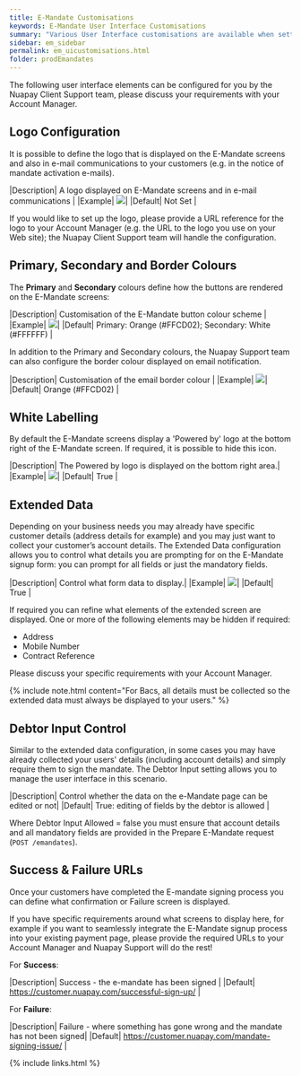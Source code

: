 ```yaml
---
title: E-Mandate Customisations
keywords: E-Mandate User Interface Customisations
summary: "Various User Interface customisations are available when setting up your E-Mandates solution."
sidebar: em_sidebar
permalink: em_uicustomisations.html
folder: prodEmandates
---
```


The following user interface elements can be configured for you by the Nuapay Client Support team, please discuss your requirements with your Account Manager.

## Logo Configuration

It is possible to define the logo that is displayed on the E-Mandate screens and also in e-mail communications to your customers (e.g. in the notice of mandate activation e-mails).

|Description| A logo displayed on E-Mandate screens and in e-mail communications |
|Example| <img src = "images/em_logo.png">|
|Default| Not Set |

If you would like to set up the logo, please provide a URL reference for the logo to your Account Manager (e.g. the URL to the logo you use on your Web site); the Nuapay Client Support team will handle the configuration.

## Primary, Secondary and Border Colours

The **Primary** and **Secondary** colours define how the buttons are rendered on the E-Mandate screens:

|Description| Customisation of the E-Mandate button colour scheme |
|Example| <img src = "images/em_primary.png">|
|Default| Primary: Orange (#FFCD02); Secondary: White (#FFFFFF) |

In addition to the Primary and Secondary colours, the Nuapay Support team can also configure the border colour displayed on email notification.

|Description| Customisation of the email border colour |
|Example| <img src = "images/em_borderColour.png">|
|Default| Orange (#FFCD02) |

## White Labelling

By default the E-Mandate screens display a 'Powered by' logo at the bottom right of the E-Mandate screen. If required, it is possible to hide this icon.

|Description| The Powered by logo is displayed on the bottom right area.|
|Example| <img src = "images/em_poweredby.png">|
|Default| True |


## Extended Data

Depending on your business needs you may already have specific customer details (address details for example) and you may just want to collect your customer’s account details. 
The Extended Data configuration allows you to control what details you are prompting for on the E-Mandate signup form: you can prompt for all fields or just the mandatory fields. 

|Description| Control what form data to display.|
|Example| <img src = "images/em_extended.png">|
|Default| True |

If required you can refine what elements of the extended screen are displayed. One or more of the following elements may be hidden if required:

* Address
* Mobile Number
* Contract Reference

Please discuss your specific requirements with your Account Manager.

{% include note.html content="For Bacs, all details must be collected so the extended data must always be displayed to your users." %}

## Debtor Input Control

Similar to the extended data configuration, in some cases you may have already collected your users' details (including account details) and simply require them to sign the mandate. The Debtor Input setting allows you to manage the user interface in this scenario.

|Description| Control whether the data on the e-Mandate page can be edited or not|
|Default| True: editing of fields by the debtor is allowed |

Where Debtor Input Allowed = false you must ensure that account details and all mandatory fields are provided in the Prepare E-Mandate request (`POST /emandates`).   

## Success & Failure URLs

Once your customers have completed the E-mandate signing process you can define what confirmation or Failure screen is displayed. 

If you have specific requirements around what screens to display here, for example if you want to seamlessly integrate the E-Mandate signup process into your existing payment page, please provide the required URLs to your Account Manager and Nuapay Support will do the rest! 

For **Success**:

|Description| Success - the e-mandate has been signed |
|Default| https://customer.nuapay.com/successful-sign-up/ |

For **Failure**:

|Description| Failure - where something has gone wrong and the mandate has not been signed|
|Default| https://customer.nuapay.com/mandate-signing-issue/ |


{% include links.html %}
